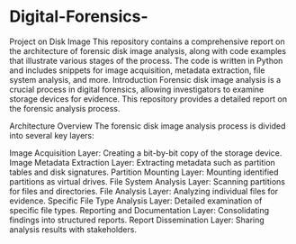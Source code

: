 # Digital-Forensics-
Project on Disk Image
This repository contains a comprehensive report on the architecture of forensic disk image analysis, along with code examples that illustrate various stages of the process. The code is written in Python and includes snippets for image acquisition, metadata extraction, file system analysis, and more.
Introduction
Forensic disk image analysis is a crucial process in digital forensics, allowing investigators to examine storage devices for evidence. This repository provides a detailed report on the forensic analysis process.

Architecture Overview
The forensic disk image analysis process is divided into several key layers:

Image Acquisition Layer: Creating a bit-by-bit copy of the storage device.
\
Image Metadata Extraction Layer: Extracting metadata such as partition tables and disk signatures.
Partition Mounting Layer: Mounting identified partitions as virtual drives.
File System Analysis Layer: Scanning partitions for files and directories.
File Analysis Layer: Analyzing individual files for evidence.
Specific File Type Analysis Layer: Detailed examination of specific file types.
Reporting and Documentation Layer: Consolidating findings into structured reports.
Report Dissemination Layer: Sharing analysis results with stakeholders.
